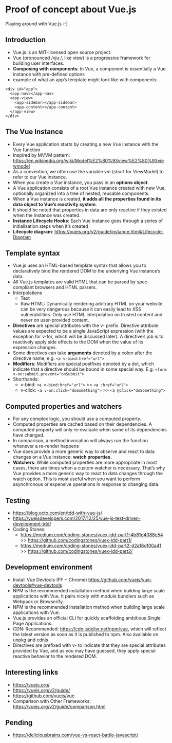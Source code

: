 # Proof of concept about Vue.js
Playing around with Vue.js :-)

## Introduction
* Vue.js is an MIT-licensed open source project.
* Vue (pronounced /vjuː/, like view) is a progressive framework for building user interfaces.
* **Composing with components**: In Vue, a component is essentially a Vue instance with pre-defined options
* example of what an app’s template might look like with components:
```
<div id="app">
  <app-nav></app-nav>
  <app-view>
    <app-sidebar></app-sidebar>
    <app-content></app-content>
  </app-view>
</div>
```

## The Vue Instance
* Every Vue application starts by creating a new Vue instance with the Vue function
* Inspired by MVVM pattern: https://en.wikipedia.org/wiki/Model%E2%80%93view%E2%80%93viewmodel
* As a convention, we often use the variable vm (short for ViewModel) to refer to our Vue instance.
* When you create a Vue instance, you pass in an **options object**.
* A Vue application consists of a root Vue instance created with new Vue, optionally organized into a tree of nested, reusable components.
* When a Vue instance is created, **it adds all the properties found in its data object to Vue’s reactivity system**.
* It should be noted that properties in data are only reactive if they existed when the instance was created.
* **Instance Lifecycle Hooks**: Each Vue instance goes through a series of initialization steps when it’s created
* **Lifecycle diagram**: https://vuejs.org/v2/guide/instance.html#Lifecycle-Diagram


## Template syntax
* Vue.js uses an HTML-based template syntax that allows you to declaratively bind the rendered DOM to the underlying Vue instance’s data.
* All Vue.js templates are valid HTML that can be parsed by spec-compliant browsers and HTML parsers.
* Interpolations
    * Text
    * Raw HTML: Dynamically rendering arbitrary HTML on your website can be very dangerous because it can easily lead to XSS vulnerabilities. Only use HTML interpolation on trusted content and never on user-provided content.
* **Directives** are special attributes with the v- prefix. Directive attribute values are expected to be a single JavaScript expression (with the exception for v-for, which will be discussed later). A directive’s job is to reactively apply side effects to the DOM when the value of its expression changes.
* Some directives can take **arguments** denoted by a colon after the directive name, e.g. `<a v-bind:href="url">`
* **Modifiers**: Modifiers are special postfixes denoted by a dot, which indicate that a directive should be bound in some special way. E.g. `<form v-on:submit.prevent="onSubmit">`
* Shorthands:
  * v-bind: `<a v-bind:href="url">`  >>  `<a :href="url">`
  * v-click: `<a v-on:click="doSomething">` >> `<a @click="doSomething">`


## Computed properties and watchers
* For any complex logic, you should use a computed property.
* Computed properties are cached based on their dependencies. A computed property will only re-evaluate when some of its dependencies have changed.
* In comparison, a method invocation will always run the function whenever a re-render happens
* Vue does provide a more generic way to observe and react to data changes on a Vue instance: **watch properties**.
* **Watchers**: While computed properties are more appropriate in most cases, there are times when a custom watcher is necessary. That’s why Vue provides a more generic way to react to data changes through the watch option. This is most useful when you want to perform asynchronous or expensive operations in response to changing data.


## Testing
* https://blog.octo.com/en/tdd-with-vue-js/
* https://vuejsdevelopers.com/2017/12/25/vue-js-test-driven-development-tdd/
* Coding Stones:
    * https://medium.com/coding-stones/vuex-idd-part1-4b81d4088e54  >> https://github.com/codingstones/vuex-idd-part1/
    * https://medium.com/coding-stones/vuex-idd-part2-d2a16df00a41  >> https://github.com/codingstones/vuex-idd-part2/

## Development environment
* Install Vue Devtools (FF + Chrome) https://github.com/vuejs/vue-devtools#vue-devtools
* NPM is the recommended installation method when building large scale applications with Vue. It pairs nicely with module bundlers such as Webpack or Browserify.
* NPM is the recommended installation method when building large scale applications with Vue.
* Vue.js provides an official CLI for quickly scaffolding ambitious Single Page Applications.
* CDN: Recommended: https://cdn.jsdelivr.net/npm/vue, which will reflect the latest version as soon as it is published to npm. Also available on unpkg and cdnjs
* Directives are prefixed with v- to indicate that they are special attributes provided by Vue, and as you may have guessed, they apply special reactive behavior to the rendered DOM.


## Interesting links
* https://vuejs.org/
* https://vuejs.org/v2/guide/
* https://github.com/vuejs/vue
* Comparison with Other Frameworks: https://vuejs.org/v2/guide/comparison.html


## Pending
* https://deliciousbrains.com/vue-vs-react-battle-javascript/
